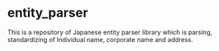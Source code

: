 # entity_parser
This is a repository of Japanese entity parser library which is parsing, standardizing of Individual name, corporate name and address.
